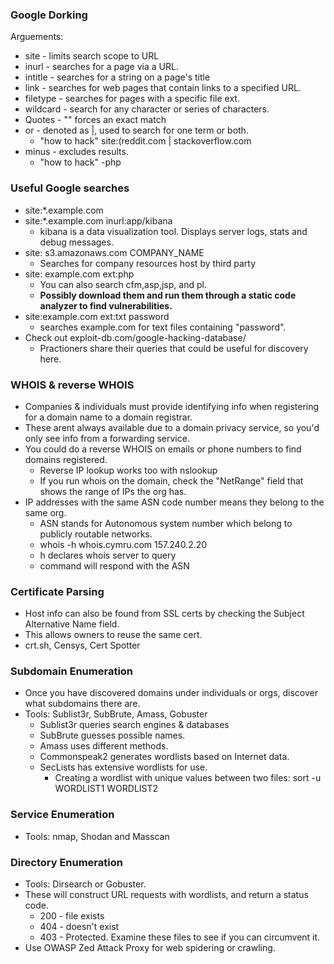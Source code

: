 ### Google Dorking

Arguements:
* site - limits search scope to URL
* inurl - searches for a page via a URL.
* intitle - searches for a string on a page's title
* link - searches for web pages that contain links to a specified URL.
* filetype - searches for pages with a specific file ext.
* wildcard - search for any character or series of characters.
* Quotes - "" forces an exact match
* or - denoted as |, used to search for one term or both.
    * "how to hack" site:(reddit.com | stackoverflow.com
* minus - excludes results.
    * "how to hack" -php

###  Useful Google searches

* site:*.example.com
* site:*.example.com inurl:app/kibana
    * kibana is a data visualization tool. Displays server logs, stats and debug messages.
* site: s3.amazonaws.com COMPANY_NAME
    * Searches for company resources host by third party
* site: example.com ext:php
    * You can also search cfm,asp,jsp, and pl.
    * **Possibly download them and run them through a static code analyzer to find vulnerabilities.**
* site:example.com ext:txt password
    * searches example.com for text files containing "password".
* Check out exploit-db.com/google-hacking-database/
    * Practioners share their queries that could be useful for discovery here.

### WHOIS & reverse WHOIS

* Companies & individuals must provide identifying info when registering for a domain name to a domain registrar.
* These arent always available due to a domain privacy service, so you'd only see info from a forwarding service.
* You could do a reverse WHOIS on emails or phone numbers to find domains registered.
    * Reverse IP lookup works too with nslookup
    * If you run whois on the domain, check the "NetRange" field that shows the range of IPs the org has.
* IP addresses with the same ASN code number means they belong to the same org.
    * ASN stands for Autonomous system number which belong to publicly routable networks.
    * whois -h whois.cymru.com 157.240.2.20
    * h declares whois server to query
    * command will respond with the ASN

### Certificate Parsing

* Host info can also be found from SSL certs by checking the Subject Alternative Name field.
* This allows owners to reuse the same cert.
* crt.sh, Censys, Cert Spotter

### Subdomain Enumeration
* Once you have discovered domains under individuals or orgs, discover what subdomains there are.
* Tools: Sublist3r, SubBrute, Amass, Gobuster
    * Sublist3r queries search engines & databases
    * SubBrute guesses possible names.
    * Amass uses different methods.
    * Commonspeak2 generates wordlists based on Internet data.
    * SecLists has extensive wordlists for use.
        * Creating a wordlist with unique values between two files:
        sort -u WORDLIST1 WORDLIST2
        
### Service Enumeration
 * Tools: nmap, Shodan and Masscan
 
### Directory Enumeration
 * Tools: Dirsearch or Gobuster.
 * These will construct URL requests with wordlists, and return a status code.
     * 200 - file exists
     * 404 - doesn't exist
     * 403 - Protected. Examine these files to see if you can circumvent it.
 * Use OWASP Zed Attack Proxy for web spidering or crawling. 
 
